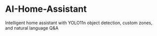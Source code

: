 # AI-Home-Assistant
Intelligent home assistant with YOLO11n object detection, custom zones, and natural language Q&amp;A
